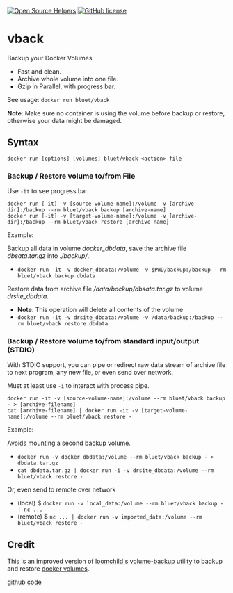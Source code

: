 [![Open Source Helpers](https://www.codetriage.com/bluet/vback/badges/users.svg)](https://www.codetriage.com/bluet/vback)
[![GitHub license](https://img.shields.io/github/license/BlueT/vback.svg)](https://github.com/BlueT/vback/blob/master/LICENSE)


# vback

Backup your Docker Volumes

- Fast and clean.
- Archive whole volume into one file.
- Gzip in Parallel, with progress bar.

See usage: `docker run bluet/vback`


**Note**: Make sure no container is using the volume before backup or restore, otherwise your data might be damaged.

## Syntax

`docker run [options] [volumes] bluet/vback <action> file`

### Backup / Restore volume to/from File

Use `-it` to see progress bar.

```
docker run [-it] -v [source-volume-name]:/volume -v [archive-dir]:/backup --rm bluet/vback backup [archive-name]
docker run [-it] -v [target-volume-name]:/volume -v [archive-dir]:/backup --rm bluet/vback restore [archive-name]
```

Example:

Backup all data in volume *docker_dbdata*, save the archive file *dbsata.tar.gz* into *./backup/*.
  - `docker run -it -v docker_dbdata:/volume -v $PWD/backup:/backup --rm bluet/vback backup dbdata`

Restore data from archive file */data/backup/dbsata.tar.gz* to volume *drsite_dbdata*.
  - **Note**: This operation will delete all contents of the volume
  - `docker run -it -v drsite_dbdata:/volume -v /data/backup:/backup --rm bluet/vback restore dbdata`


### Backup / Restore volume to/from standard input/output (STDIO)

With STDIO support, you can pipe or redirect raw data stream of archive file to next program, any new file, or even send over network.

Must at least use `-i` to interact with process pipe.

    docker run -it -v [source-volume-name]:/volume --rm bluet/vback backup - > [archive-filename]
    cat [archive-filename] | docker run -it -v [target-volume-name]:/volume --rm bluet/vback restore -

Example:

Avoids mounting a second backup volume.
  - `docker run -v docker_dbdata:/volume --rm bluet/vback backup - > dbdata.tar.gz`
  - `cat dbdata.tar.gz | docker run -i -v drsite_dbdata:/volume --rm bluet/vback restore -`

Or, even send to remote over network
  - (local) $ `docker run -v local_data:/volume --rm bluet/vback backup - | nc ...`
  - (remote) $ `nc ... | docker run -v imported_data:/volume --rm bluet/vback restore -`



## Credit

This is an improved version of [loomchild's volume-backup](https://github.com/loomchild/volume-backup) utility to backup and restore [docker volumes](https://docs.docker.com/engine/reference/commandline/volume/). 

[github code](https://github.com/bluet/vback/blob/master/vback)
